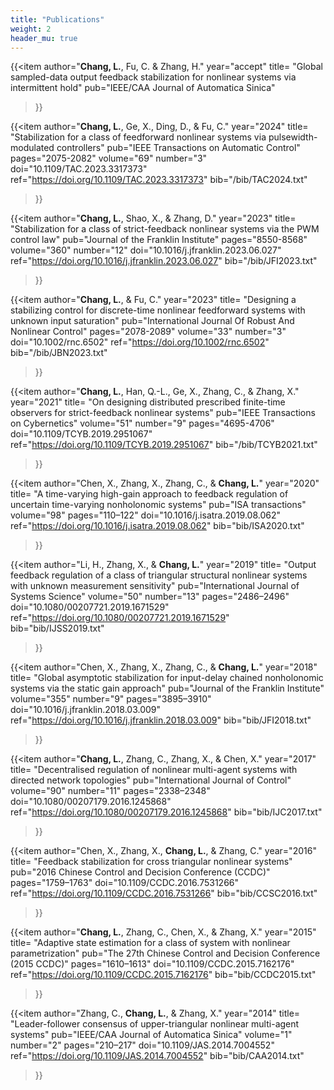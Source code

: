 ```yaml
---
title: "Publications"
weight: 2
header_mu: true
---
```



{{<item 
author="**Chang, L.**, Fu, C. & Zhang, H." 
year="accept" 
title= "Global sampled-data output feedback stabilization for nonlinear systems via intermittent hold" 
pub="IEEE/CAA Journal of Automatica Sinica"
>}}


{{<item 
author="**Chang, L.**, Ge, X., Ding, D., & Fu, C." 
year="2024" 
title= "Stabilization for a class of feedforward nonlinear systems via pulsewidth-modulated controllers" 
pub="IEEE Transactions on Automatic Control"
pages="2075-2082"
volume="69"
number="3"
doi="10.1109/TAC.2023.3317373"
ref="https://doi.org/10.1109/TAC.2023.3317373"
bib="/bib/TAC2024.txt"
>}}


{{<item 
author="**Chang, L.**, Shao, X., & Zhang, D." 
year="2023" 
title= "Stabilization for a class of strict-feedback nonlinear systems via the PWM control law" 
pub="Journal of the Franklin Institute" 
pages="8550-8568"
volume="360"
number="12"
doi="10.1016/j.jfranklin.2023.06.027"
ref="https://doi.org/10.1016/j.jfranklin.2023.06.027"
bib="/bib/JFI2023.txt"
>}}

{{<item 
author="**Chang, L.**, & Fu, C." 
year="2023" 
title= "Designing a stabilizing control for discrete-time nonlinear feedforward systems with unknown input saturation" 
pub="International Journal Of Robust And Nonlinear Control" 
pages="2078-2089"
volume="33"
number="3"
doi="10.1002/rnc.6502"
ref="https://doi.org/10.1002/rnc.6502"
bib="/bib/JBN2023.txt"
>}}

{{<item 
author="**Chang, L.**, Han, Q.-L., Ge, X., Zhang, C., & Zhang, X." 
year="2021" 
title= "On designing distributed prescribed finite-time observers for strict-feedback nonlinear systems" 
pub="IEEE Transactions on Cybernetics" 
volume="51"
number="9"
pages="4695-4706"
doi="10.1109/TCYB.2019.2951067"
ref="https://doi.org/10.1109/TCYB.2019.2951067"
bib="/bib/TCYB2021.txt"
>}}

{{<item 
author="Chen, X., Zhang, X., Zhang, C., & **Chang, L.**" 
year="2020" 
title= "A time-varying high-gain approach to feedback regulation of uncertain time-varying nonholonomic systems" 
pub="ISA transactions" 
volume="98"
pages="110–122"
doi="10.1016/j.isatra.2019.08.062"
ref="https://doi.org/10.1016/j.isatra.2019.08.062"
bib="bib/ISA2020.txt"
>}}


{{<item 
author="Li, H., Zhang, X., & **Chang, L.**" 
year="2019" 
title= "Output feedback regulation of a class of triangular structural nonlinear systems with unknown measurement sensitivity" 
pub="International Journal of Systems Science" 
volume="50"
number="13"
pages="2486–2496"
doi="10.1080/00207721.2019.1671529"
ref="https://doi.org/10.1080/00207721.2019.1671529"
bib="bib/IJSS2019.txt"
>}}

{{<item 
author="Chen, X., Zhang, X., Zhang, C., & **Chang, L.**" 
year="2018" 
title= "Global asymptotic stabilization for input-delay chained nonholonomic systems via the static gain approach" 
pub="Journal of the Franklin Institute" 
volume="355"
number="9"
pages="3895–3910"
doi="10.1016/j.jfranklin.2018.03.009"
ref="https://doi.org/10.1016/j.jfranklin.2018.03.009"
bib="bib/JFI2018.txt"
>}}

{{<item 
author="**Chang, L.**, Zhang, C., Zhang, X., & Chen, X." 
year="2017" 
title= "Decentralised regulation of nonlinear multi-agent systems with directed network topologies" 
pub="International Journal of Control" 
volume="90"
number="11"
pages="2338–2348"
doi="10.1080/00207179.2016.1245868"
ref="https://doi.org/10.1080/00207179.2016.1245868"
bib="bib/IJC2017.txt"
>}}

{{<item 
author="Chen, X., Zhang, X., **Chang, L.**, & Zhang, C." 
year="2016" 
title= "Feedback stabilization for cross triangular nonlinear systems" 
pub="2016 Chinese Control and Decision Conference (CCDC)" 
pages="1759–1763"
doi="10.1109/CCDC.2016.7531266"
ref="https://doi.org/10.1109/CCDC.2016.7531266"
bib="bib/CCSC2016.txt"
>}}

{{<item 
author="**Chang, L.**, Zhang, C., Chen, X., & Zhang, X." 
year="2015" 
title= "Adaptive state estimation for a class of system with nonlinear parametrization" 
pub="The 27th Chinese Control and Decision Conference (2015 CCDC)" 
pages="1610–1613"
doi="10.1109/CCDC.2015.7162176"
ref="https://doi.org/10.1109/CCDC.2015.7162176"
bib="bib/CCDC2015.txt"
>}}

{{<item 
author="Zhang, C., **Chang, L.**, & Zhang, X." 
year="2014" 
title= "Leader-follower consensus of upper-triangular nonlinear multi-agent systems" 
pub="IEEE/CAA Journal of Automatica Sinica" 
volume="1"
number="2"
pages="210–217"
doi="10.1109/JAS.2014.7004552"
ref="https://doi.org/10.1109/JAS.2014.7004552"
bib="bib/CAA2014.txt"
>}}
